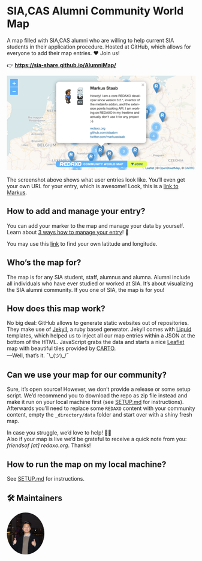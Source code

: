 # SIA,CAS Alumni Community World Map

A map filled with SIA,CAS alumni who are willing to help current SIA students in their application procedure. Hosted at GitHub, which allows for everyone to add their map entries. ♥ Join us!

👉 __https://sia-share.github.io/AlumniMap/__

![Screenshot](https://raw.githubusercontent.com/FriendsOfREDAXO/community/assets/community_03.png)

The screenshot above shows what user entries look like. You’ll even get your own URL for your entry, which is awesome! Look, this is a [link to Markus](https://sia-share.github.io/AlumniMap/#siananta).

## How to add and manage your entry?

You can add your marker to the map and manage your data by yourself. Learn about [3 ways how to manage your entry](https://github.com/FriendsOfREDAXO/community/tree/master/_directory)! 🚀

You may use this [link](https://www.latlong.net/) to find your own latitude and longitude.


## Who’s the map for?

The map is for any SIA student, staff, alumnus and alumna. Alumni include all individuals who have ever studied or worked at SIA. It’s about visualizing the SIA alumni community. If you one of SIA, the map is for you!



## How does this map work?

No big deal: GitHub allows to generate static websites out of repositories. They make use of [Jekyll](https://jekyllrb.com), a ruby based generator. Jekyll comes with [Liquid](https://shopify.github.io/liquid/) templates, which helped us to inject all our map entries within a JSON at the bottom of the HTML. JavaScript grabs the data and starts a nice [Leaflet](http://leafletjs.com) map with beautiful tiles provided by [CARTO](https://carto.com/location-data-services/basemaps/).  
—Well, that’s it. ¯\\\_(ツ)_/¯

## Can we use your map for our community?

Sure, it’s open source! However, we don’t provide a release or some setup script. We’d recommend you to download the repo as zip file instead and make it run on your local machine first (see [SETUP.md](https://github.com/FriendsOfREDAXO/community/blob/master/SETUP.md) for instructions). Afterwards you’ll need to replace some `REDAXO` content with your community content, empty the `_directory/data` folder and start over with a shiny fresh map.

In case you struggle, we’d love to help! 🙋‍♂️  
Also if your map is live we’d be grateful to receive a quick note from you: _friendsof [at] redaxo.org_. Thanks!

## How to run the map on my local machine?

See [SETUP.md](https://github.com/FriendsOfREDAXO/community/blob/master/SETUP.md) for instructions.

## 🛠️ Maintainers

<div>
  <a href="https://github.com/likecanyon">
    <img src="https://github.com/likecanyon/likecanyon.github.io/blob/main/images/shenzhen_3.jpeg" width="100" alt="AdAstra7" style="border-radius: 50%;">
  </a>
</div>